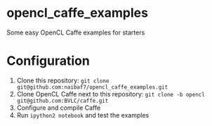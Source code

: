 # opencl_caffe_examples
Some easy OpenCL Caffe examples for starters

# Configuration
1. Clone this repository: `git clone git@github.com:naibaf7/opencl_caffe_examples.git `
2. Clone OpenCL Caffe next to this repository: `git clone -b opencl git@github.com:BVLC/caffe.git`
3. Configure and compile Caffe
4. Run `ipython2 notebook` and test the examples
